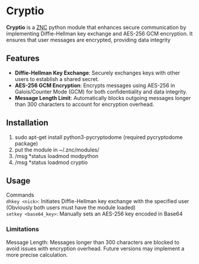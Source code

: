 # Cryptio

**Cryptio** is a [ZNC](https://znc.in/) python module that enhances secure communication by implementing Diffie-Hellman key exchange and AES-256 GCM encryption. It ensures that user messages are encrypted, providing data integrity

## Features

- **Diffie-Hellman Key Exchange**: Securely exchanges keys with other users to establish a shared secret.
- **AES-256 GCM Encryption**: Encrypts messages using AES-256 in Galois/Counter Mode (GCM) for both confidentiality and data integrity.
- **Message Length Limit**: Automatically blocks outgoing messages longer than 300 characters to account for encryption overhead.

## Installation

1. sudo apt-get install python3-pycryptodome (required pycryptodome package)
2. put the module in ~/.znc/modules/
3. /msg *status loadmod modpython
4. /msg *status loadmod cryptio

## Usage
Commands<br>
`dhkey <nick>`: Initiates Diffie-Hellman key exchange with the specified user (Obviously both users must have the module loaded)<br>
`setkey <base64_key>`: Manually sets an AES-256 key encoded in Base64

### Limitations
Message Length: 
Messages longer than 300 characters are blocked to avoid issues with encryption overhead. Future versions may implement a more precise calculation.


